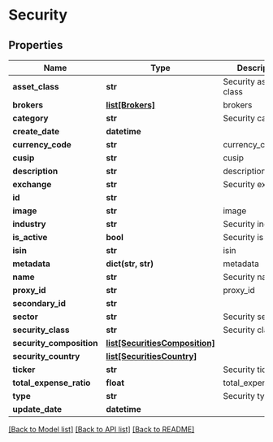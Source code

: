 # Security

## Properties
Name | Type | Description | Notes
------------ | ------------- | ------------- | -------------
**asset_class** | **str** | Security asset class | [optional] 
**brokers** | [**list[Brokers]**](Brokers.md) | brokers | [optional] 
**category** | **str** | Security category | [optional] 
**create_date** | **datetime** |  | [optional] 
**currency_code** | **str** | currency_code | [optional] 
**cusip** | **str** | cusip | [optional] 
**description** | **str** | description | [optional] 
**exchange** | **str** | Security exchange | [optional] 
**id** | **str** |  | [optional] 
**image** | **str** | image | [optional] 
**industry** | **str** | Security industry | [optional] 
**is_active** | **bool** | Security is active | [optional] 
**isin** | **str** | isin | [optional] 
**metadata** | **dict(str, str)** | metadata | [optional] 
**name** | **str** | Security name | 
**proxy_id** | **str** | proxy_id | [optional] 
**secondary_id** | **str** |  | [optional] 
**sector** | **str** | Security sector | [optional] 
**security_class** | **str** | Security class | [optional] 
**security_composition** | [**list[SecuritiesComposition]**](SecuritiesComposition.md) |  | [optional] 
**security_country** | [**list[SecuritiesCountry]**](SecuritiesCountry.md) |  | [optional] 
**ticker** | **str** | Security ticker | 
**total_expense_ratio** | **float** | total_expense_ratio | [optional] 
**type** | **str** | Security type | [optional] 
**update_date** | **datetime** |  | [optional] 

[[Back to Model list]](../README.md#documentation-for-models) [[Back to API list]](../README.md#documentation-for-api-endpoints) [[Back to README]](../README.md)


